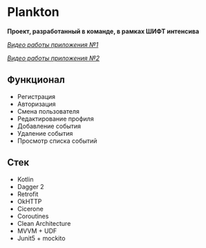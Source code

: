 # Plankton

**Проект, разработанный в команде, в рамках ШИФТ интенсива**

[*Видео работы приложения №1*](https://drive.google.com/file/d/1TvZy_tZf4kgZNKEE931l_KWId2KKm-_f/view?usp=sharing)

[*Видео работы приложения №2*](https://drive.google.com/file/d/1HstCaahljgsaccRYhNAvuxBtgUmV9mdX/view?usp=sharing)
## Функционал
- Регистрация
- Авторизация
- Смена пользователя
- Редактирование профиля
- Добавление события
- Удаление события
- Просмотр списка событий

## Стек
- Kotlin
- Dagger 2
- Retrofit
- OkHTTP
- Cicerone
- Coroutines
- Clean Architecture
- MVVM + UDF
- Junit5 + mockito
